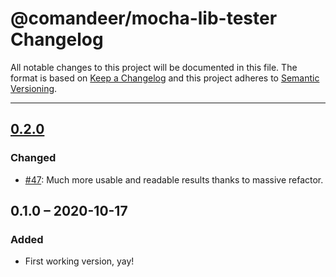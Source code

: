 # @comandeer/mocha-lib-tester Changelog

All notable changes to this project will be documented in this file.
The format is based on [Keep a Changelog](http://keepachangelog.com/)
and this project adheres to [Semantic Versioning](http://semver.org/).

---

## [0.2.0]
### Changed
* [#47]: Much more usable and readable results thanks to massive refactor.

## 0.1.0 – 2020-10-17
### Added
* First working version, yay!

[#47]: https://github.com/Comandeer/mocha-lib-tester/issues/47

[0.2.0]: https://github.com/Comandeer/mocha-lib-tester/compare/v0.1.0...v0.2.0
